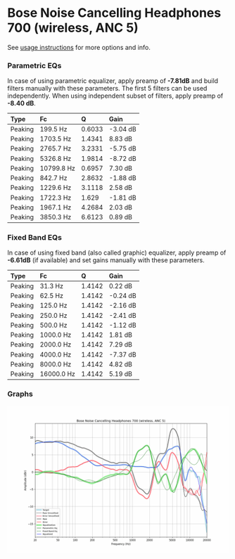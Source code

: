 # Bose Noise Cancelling Headphones 700 (wireless, ANC 5)
See [usage instructions](https://github.com/jaakkopasanen/AutoEq#usage) for more options and info.

### Parametric EQs
In case of using parametric equalizer, apply preamp of **-7.81dB** and build filters manually
with these parameters. The first 5 filters can be used independently.
When using independent subset of filters, apply preamp of **-8.40 dB**.

| Type    | Fc         |      Q | Gain     |
|:--------|:-----------|:-------|:---------|
| Peaking | 199.5 Hz   | 0.6033 | -3.04 dB |
| Peaking | 1703.5 Hz  | 1.4341 | 8.83 dB  |
| Peaking | 2765.7 Hz  | 3.2331 | -5.75 dB |
| Peaking | 5326.8 Hz  | 1.9814 | -8.72 dB |
| Peaking | 10799.8 Hz | 0.6957 | 7.30 dB  |
| Peaking | 842.7 Hz   | 2.8632 | -1.88 dB |
| Peaking | 1229.6 Hz  | 3.1118 | 2.58 dB  |
| Peaking | 1722.3 Hz  | 1.629  | -1.81 dB |
| Peaking | 1967.1 Hz  | 4.2684 | 2.03 dB  |
| Peaking | 3850.3 Hz  | 6.6123 | 0.89 dB  |

### Fixed Band EQs
In case of using fixed band (also called graphic) equalizer, apply preamp of **-6.61dB**
(if available) and set gains manually with these parameters.

| Type    | Fc         |      Q | Gain     |
|:--------|:-----------|:-------|:---------|
| Peaking | 31.3 Hz    | 1.4142 | 0.22 dB  |
| Peaking | 62.5 Hz    | 1.4142 | -0.24 dB |
| Peaking | 125.0 Hz   | 1.4142 | -2.16 dB |
| Peaking | 250.0 Hz   | 1.4142 | -2.41 dB |
| Peaking | 500.0 Hz   | 1.4142 | -1.12 dB |
| Peaking | 1000.0 Hz  | 1.4142 | 1.81 dB  |
| Peaking | 2000.0 Hz  | 1.4142 | 7.29 dB  |
| Peaking | 4000.0 Hz  | 1.4142 | -7.37 dB |
| Peaking | 8000.0 Hz  | 1.4142 | 4.82 dB  |
| Peaking | 16000.0 Hz | 1.4142 | 5.19 dB  |

### Graphs
![](./Bose%20Noise%20Cancelling%20Headphones%20700%20(wireless,%20ANC%205).png)